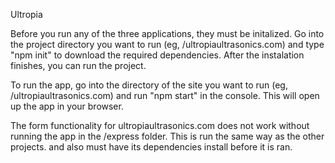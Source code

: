 Ultropia

Before you run any of the three applications, they must be initalized. Go into the project directory you want to run (eg, /ultropiaultrasonics.com) and type "npm init" to download the required dependencies. After the instalation finishes, you can run the project.

To run the app, go into the directory of the site you want to run (eg, /ultropiaultrasonics.com) and run "npm start" in the console. This will open up the app in your browser.

The form functionality for ultropiaultrasonics.com does not work without running the app in the /express folder. This is run the same way as the other projects. and also must have its dependencies install before it is ran.

